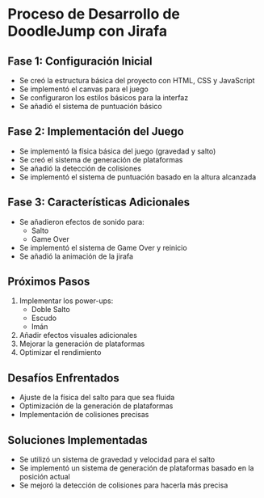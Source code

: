# Proceso de Desarrollo de DoodleJump con Jirafa

## Fase 1: Configuración Inicial
- Se creó la estructura básica del proyecto con HTML, CSS y JavaScript
- Se implementó el canvas para el juego
- Se configuraron los estilos básicos para la interfaz
- Se añadió el sistema de puntuación básico

## Fase 2: Implementación del Juego
- Se implementó la física básica del juego (gravedad y salto)
- Se creó el sistema de generación de plataformas
- Se añadió la detección de colisiones
- Se implementó el sistema de puntuación basado en la altura alcanzada

## Fase 3: Características Adicionales
- Se añadieron efectos de sonido para:
  - Salto
  - Game Over
- Se implementó el sistema de Game Over y reinicio
- Se añadió la animación de la jirafa

## Próximos Pasos
1. Implementar los power-ups:
   - Doble Salto
   - Escudo
   - Imán
2. Añadir efectos visuales adicionales
3. Mejorar la generación de plataformas
4. Optimizar el rendimiento

## Desafíos Enfrentados
- Ajuste de la física del salto para que sea fluida
- Optimización de la generación de plataformas
- Implementación de colisiones precisas

## Soluciones Implementadas
- Se utilizó un sistema de gravedad y velocidad para el salto
- Se implementó un sistema de generación de plataformas basado en la posición actual
- Se mejoró la detección de colisiones para hacerla más precisa 